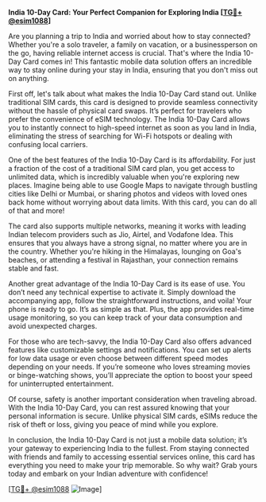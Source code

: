 **India 10-Day Card: Your Perfect Companion for Exploring India [[TG💪+ @esim1088](https://t.me/s/esim1088)]**

Are you planning a trip to India and worried about how to stay connected? Whether you're a solo traveler, a family on vacation, or a businessperson on the go, having reliable internet access is crucial. That's where the India 10-Day Card comes in! This fantastic mobile data solution offers an incredible way to stay online during your stay in India, ensuring that you don't miss out on anything.

First off, let's talk about what makes the India 10-Day Card stand out. Unlike traditional SIM cards, this card is designed to provide seamless connectivity without the hassle of physical card swaps. It’s perfect for travelers who prefer the convenience of eSIM technology. The India 10-Day Card allows you to instantly connect to high-speed internet as soon as you land in India, eliminating the stress of searching for Wi-Fi hotspots or dealing with confusing local carriers.

One of the best features of the India 10-Day Card is its affordability. For just a fraction of the cost of a traditional SIM card plan, you get access to unlimited data, which is incredibly valuable when you're exploring new places. Imagine being able to use Google Maps to navigate through bustling cities like Delhi or Mumbai, or sharing photos and videos with loved ones back home without worrying about data limits. With this card, you can do all of that and more!

The card also supports multiple networks, meaning it works with leading Indian telecom providers such as Jio, Airtel, and Vodafone Idea. This ensures that you always have a strong signal, no matter where you are in the country. Whether you're hiking in the Himalayas, lounging on Goa's beaches, or attending a festival in Rajasthan, your connection remains stable and fast.

Another great advantage of the India 10-Day Card is its ease of use. You don’t need any technical expertise to activate it. Simply download the accompanying app, follow the straightforward instructions, and voila! Your phone is ready to go. It’s as simple as that. Plus, the app provides real-time usage monitoring, so you can keep track of your data consumption and avoid unexpected charges.

For those who are tech-savvy, the India 10-Day Card also offers advanced features like customizable settings and notifications. You can set up alerts for low data usage or even choose between different speed modes depending on your needs. If you’re someone who loves streaming movies or binge-watching shows, you’ll appreciate the option to boost your speed for uninterrupted entertainment.

Of course, safety is another important consideration when traveling abroad. With the India 10-Day Card, you can rest assured knowing that your personal information is secure. Unlike physical SIM cards, eSIMs reduce the risk of theft or loss, giving you peace of mind while you explore.

In conclusion, the India 10-Day Card is not just a mobile data solution; it’s your gateway to experiencing India to the fullest. From staying connected with friends and family to accessing essential services online, this card has everything you need to make your trip memorable. So why wait? Grab yours today and embark on your Indian adventure with confidence!

[[TG💪+ @esim1088](https://t.me/s/esim1088) ![Image](https://i.postimg.cc/Y0z9fWf4/image.png)]